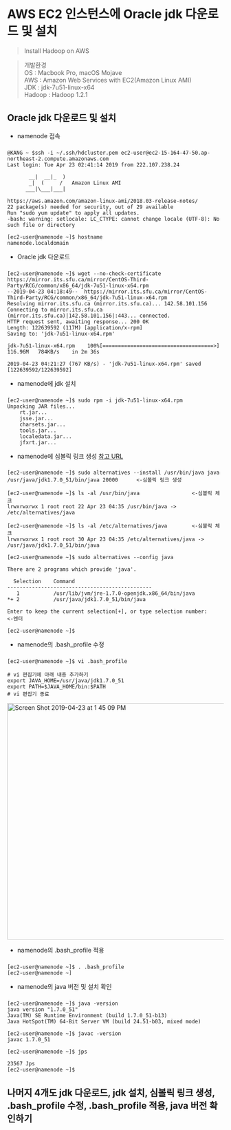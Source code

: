 # AWS EC2 인스턴스에 Oracle jdk 다운로드 및 설치
> Install Hadoop on AWS <br>

> 개발환경<br> 
> OS : Macbook Pro, macOS Mojave<br>
> AWS : Amazon Web Services with EC2(Amazon Linux AMI)<br>
> JDK : jdk-7u51-linux-x64<br>
> Hadoop : Hadoop 1.2.1<br>

## Oracle jdk 다운로드 및 설치
* namenode 접속
###
    @KANG ~ $ssh -i ~/.ssh/hdcluster.pem ec2-user@ec2-15-164-47-50.ap-northeast-2.compute.amazonaws.com
    Last login: Tue Apr 23 02:41:14 2019 from 222.107.238.24
    
           __|  __|_  )
           _|  (     /   Amazon Linux AMI
          ___|\___|___|
    
    https://aws.amazon.com/amazon-linux-ami/2018.03-release-notes/
    22 package(s) needed for security, out of 29 available
    Run "sudo yum update" to apply all updates.
    -bash: warning: setlocale: LC_CTYPE: cannot change locale (UTF-8): No such file or directory
    
    [ec2-user@namenode ~]$ hostname
    namenode.localdomain

* Oracle jdk 다운로드
###
    [ec2-user@namenode ~]$ wget --no-check-certificate https://mirror.its.sfu.ca/mirror/CentOS-Third-Party/RCG/common/x86_64/jdk-7u51-linux-x64.rpm
    --2019-04-23 04:18:49--  https://mirror.its.sfu.ca/mirror/CentOS-Third-Party/RCG/common/x86_64/jdk-7u51-linux-x64.rpm
    Resolving mirror.its.sfu.ca (mirror.its.sfu.ca)... 142.58.101.156
    Connecting to mirror.its.sfu.ca (mirror.its.sfu.ca)|142.58.101.156|:443... connected.
    HTTP request sent, awaiting response... 200 OK
    Length: 122639592 (117M) [application/x-rpm]
    Saving to: 'jdk-7u51-linux-x64.rpm'
    
    jdk-7u51-linux-x64.rpm    100%[====================================>] 116.96M   784KB/s    in 2m 36s  
    
    2019-04-23 04:21:27 (767 KB/s) - 'jdk-7u51-linux-x64.rpm' saved [122639592/122639592]

* namenode에 jdk 설치
###
    [ec2-user@namenode ~]$ sudo rpm -i jdk-7u51-linux-x64.rpm
    Unpacking JAR files...
        rt.jar...
        jsse.jar...
        charsets.jar...
        tools.jar...
        localedata.jar...
        jfxrt.jar...

* namenode에 심볼릭 링크 생성 [참고 URL](https://skyoo2003.github.io/post/2017/03/17/what-is-alternatives-command)
###    
    [ec2-user@namenode ~]$ sudo alternatives --install /usr/bin/java java /usr/java/jdk1.7.0_51/bin/java 20000      <-심볼릭 링크 생성
    
    [ec2-user@namenode ~]$ ls -al /usr/bin/java                 <-심볼릭 체크
    lrwxrwxrwx 1 root root 22 Apr 23 04:35 /usr/bin/java -> /etc/alternatives/java
    
    [ec2-user@namenode ~]$ ls -al /etc/alternatives/java        <-심볼릭 체크
    lrwxrwxrwx 1 root root 30 Apr 23 04:35 /etc/alternatives/java -> /usr/java/jdk1.7.0_51/bin/java
    
    [ec2-user@namenode ~]$ sudo alternatives --config java
    
    There are 2 programs which provide 'java'.
    
      Selection    Command
    -----------------------------------------------
       1           /usr/lib/jvm/jre-1.7.0-openjdk.x86_64/bin/java
    *+ 2           /usr/java/jdk1.7.0_51/bin/java
    
    Enter to keep the current selection[+], or type selection number:       <-엔터
    
    [ec2-user@namenode ~]$ 

* namenode의 .bash_profile 수정
###
    [ec2-user@namenode ~]$ vi .bash_profile

    # vi 편집기에 아래 내용 추가하기
    export JAVA_HOME=/usr/java/jdk1.7.0_51 
    export PATH=$JAVA_HOME/bin:$PATH
    # vi 편집기 종료
<img width="550" alt="Screen Shot 2019-04-23 at 1 45 09 PM" src="https://user-images.githubusercontent.com/46523571/56554856-0a2e8500-65ce-11e9-9f9f-50806f3a562c.png">

* namenode의 .bash_profile 적용
###
    [ec2-user@namenode ~]$ . .bash_profile
    [ec2-user@namenode ~]

* namenode의 java 버전 및 설치 확인
### 
    [ec2-user@namenode ~]$ java -version
    java version "1.7.0_51"
    Java(TM) SE Runtime Environment (build 1.7.0_51-b13)
    Java HotSpot(TM) 64-Bit Server VM (build 24.51-b03, mixed mode)
    
    [ec2-user@namenode ~]$ javac -version
    javac 1.7.0_51
    
    [ec2-user@namenode ~]$ jps
    
    23567 Jps
    [ec2-user@namenode ~]$ 

## 나머지 4개도 jdk 다운로드, jdk 설치, 심볼릭 링크 생성, .bash_profile 수정, .bash_profile 적용, java 버전 확인하기

